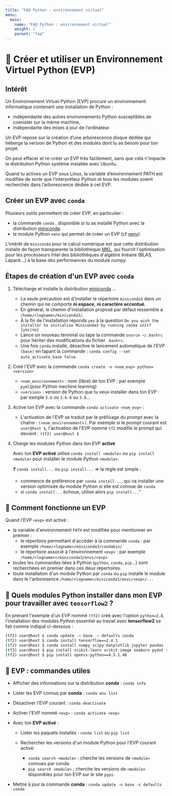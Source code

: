 ```yaml
---
title: "FAQ Python : environnement virtuel"
menu:
  main:
    name: "FAQ Python : environnement virtuel"
    weight: 1
    parent: "faq"
---
```


# 🔨 Créer et utiliser un Environnement Virtuel Python (EVP)

## Intérêt

Un Environnement Virtuel Python (EVP) procure un environnement informatique contenant une installation de Python :

* indépendante des autres environnements Python susceptibles de coexister sur la même machine,
* indépendante des mises à jour de l’ordinateur.

Un EVP repose sur la création d’une arborescence disque dédiée qui héberge la version de Python et des modules dont tu as besoin pour ton projet.

On peut effacer et re-créer un EVP très facilement, sans que cela n'impacte la distribution Python système installée avec Ubuntu.

Quand tu actives un EVP sous Linux, la variable d’environnement PATH est modifiée de sorte que l’interpréteur Python et tous les modules soient recherchés dans l’arborescence dédiée à cet EVP.

## Créer un EVP avec `conda`

Plusieurs outils permettent de créer EVP, en particulier  :

* la commande `conda` , disponible si tu as installé Python avec la distribution [miniconda](https://docs.conda.io/en/latest/miniconda.html).
* le module Python `venv` qui permet de créer un EVP (cf [venv](https://docs.python.org/3/library/venv.html)).

L'intérêt de `miniconda` pour le calcul numérique est que cette distribution installe de façon transparente la bibliothèque [MKL](https://software.intel.com/content/www/us/en/develop/tools/oneapi/components/onemkl.html), qui fournit l'optimisation pour les processeurs Intel des bibliothèques d'algèbre linéaire (BLAS, Lapack...) à la base des performances du module numpy.

## Étapes de création d'un EVP avec `conda`

1. Télécharge et installe la distribution [miniconda](https://docs.conda.io/en/latest/miniconda.html) ...

    * La seule précaution est d'installer le répertoire `miniconda3` dans un chemin qui ne comporte __ni espace__, __ni caractère accentué__.
    * En général, le chemin d'installation proposé par défaut ressemble à `/home/<logname>/miniconda3/`.
    * À la fin de l'installation réponds `yes` à la question `Do you wish the installer to initialize Miniconda3 by running conda init? [yes|no]`
    * Lance un nouveau terminal ou tape la commande `source ~/.bashrc` pour hériter des modifications du fichier `.bashrc`.
    * Une fois `conda` installé, désactive le lancement automatique de l'EVP `(base)` en tapant la commande : `conda config --set auto_activate_base false`.

1. Créé l'EVP avec la commande `conda create -n <nom_evp> python=<version>`

    * `<nom_environnement>` : nom (libre) de ton EVP : par exemple `pyml`(pour Python mechine learning)
    * `<version>` :  version de Python que tu veux installer dans ton EVP : par exmple `3.6` ou `3.6.8` ou `3.8`...

1. Active ton EVP avec la commande `conda activate <nom_evp>` :

    * L'activation de l'EVP se traduit par le préfixage du *prompt* avec la chaîne : `(<nom_environnement>)`.
    Par exemple si le *prompt* courant est `user@host $`, l'activation de l'EVP nommé `tf2` modifie le prompt qui devient : `(tf2) user@host $`

1. Charge les modules Python dans ton EVP **activé**

    Avec ton **EVP activé** utilise `conda install <module>`  ou `pip install <module>` pour installer le module Python  `<module>`.

    ❓ `conda install...` ou `pip install...` => la règle est simple :

    * commence de préférence par `conda install...`, qui va installer une version optimisée du module Python si elle est connue de `conda`
    * si `conda install...` échoue, utilise alors `pip install...`"
   

## 🔨 Comment fonctionne un EVP

Quand l'EVP `<evp>` est activé :

* la variable d'environnement `PATH` est modifiée pour mentionner en premier :
  * le répertoire permettant d'accéder à la commande `conda` : par exemple `/home/<logname>/miniconda3/condabin/`
  * le répertoire associé à l'environnement `<evp>` : par exemple `/home/<logname>>/miniconda3/envs/<evp>`
* toutes les commandes liées à Python (`python`, `conda`, `pip`...) sont recherchées en premier dans ces deux répertoires.
* toute installation d'un module Python par `conda` ou `pip` installe le module dans le l'arboresence `/home/<logname>/miniconda3/envs/<evp>/...`

## 🔨 Quels modules Python  installer dans mon EVP pour travailler avec `tensorflow2` ?

En prenant l'exemple d'un EVP nommé `(tf2)` créé avec l'option `python=3.8`, l'installation des modules Python essentiel au travail avec __tensorflow2__ se fait comme indiqué ci-dessous :

```bash
(tf2) user@host $ conda update -n base -c defaults conda
(tf2) user@host $ conda install tensorflow==2.4.1
(tf2) user@host $ conda install numpy scipy matplotlib jupyter pandas
(tf2) user@host $ pip install scikit-learn scikit-image seaborn pydot rospkg pyyaml
(tf2) user@host $ pip install opencv-python==4.5.1.48
```

## 🔨 EVP : commandes utiles

* Afficher des informations sur la distribution **conda** : `conda info`

* Lister les EVP connus par **conda** : `conda env list`

* Désactiver l'EVP courant : `conda deactivate`

* Activer l'EVP nommé `<evp>` : `conda activate <evp>`

* Avec ton **EVP activé** :

  * Lister les paquets installés : `conda list` ou `pip list`

  * Rechercher les versions d'un module Python pour l'EVP courant activé:

    * `conda search <module>` : cherche les versions de `<module>` connues par conda
    * `pip search <module>` : cherche les versions de `<module>` disponibles pour ton EVP sur le site `pypi`.

* Mettre à jour la commande **conda** : `conda update -n base -c defaults conda`
